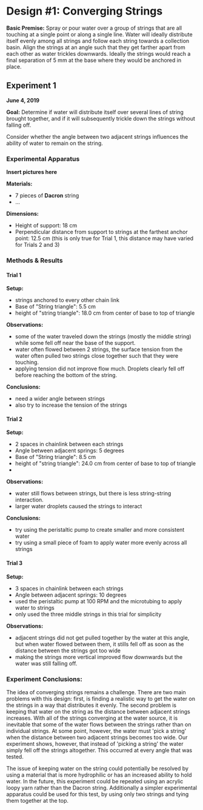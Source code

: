 # Design #1: Converging Strings

**Basic Premise:** Spray or pour water over a group of strings that are all touching at a single point or along a single line. Water will ideally distribute itself evenly among all strings and follow each string towards a collection basin. Align the strings at an angle such that they get farther apart from each other as water trickles downwards. Ideally the strings would reach a final separation of 5 mm at the base where they would be anchored in place.

## Experiment 1
**June 4, 2019**

**Goal:** Determine if water will distribute itself over several lines of string brought together, and if it will subsequently trickle down the strings without falling off.

Consider whether the angle between two adjacent strings influences the ability of water to remain on the string.  

### Experimental Apparatus
**Insert pictures here**

**Materials:**
- 7 pieces of **Dacron** string
- ... 

**Dimensions:**
- Height of support: 18 cm
- Perpendicular distance from support to strings at the farthest anchor point: 12.5 cm (this is only true for Trial 1, this distance may have varied for Trials 2 and 3)

### Methods & Results

#### Trial 1

**Setup:**
- strings anchored to every other chain link
- Base of "String triangle": 5.5 cm
- height of "string triangle": 18.0 cm from center of base to top of triangle

**Observations:**
- some of the water traveled down the strings (mostly the middle string) while some fell off near the base of the support.
- water often flowed between 2 strings, the surface tension from the water often pulled two strings close together such that they were touching.
- applying tension did not improve flow much. Droplets clearly fell off before reaching the bottom of the string.

**Conclusions:**
- need a wider angle between strings
- also try to increase the tension of the strings

#### Trial 2

**Setup:**
- 2 spaces in chainlink between each strings
- Angle between adjacent springs: 5 degrees
- Base of "String triangle": 8.5 cm
- height of "string triangle": 24.0 cm from center of base to top of triangle
-
**Observations:**
- water still flows between strings, but there is less string-string interaction.
- larger water droplets caused the strings to interact

**Conclusions:**
- try using the peristaltic pump to create smaller and more consistent water
- try using a small piece of foam to apply water more evenly across all strings

#### Trial 3

**Setup:**
- 3 spaces in chainlink between each strings
- Angle between adjacent springs: 10 degrees
- used the peristaltic pump at 100 RPM and the microtubing to apply water to strings
- only used the three middle strings in this trial for simplicity

**Observations:**
- adjacent strings did not get pulled together by the water at this angle, but when water flowed between them, it stills fell off as soon as the distance between the strings got too wide
- making the strings more vertical improved flow downwards but the water was still falling off.

### Experiment Conclusions:
The idea of converging strings remains a challenge. There are two main problems with this design: first, is finding a realistic way to get the water on the strings in a way that distributes it evenly. The second problem is keeping that water on the string as the distance between adjacent strings increases. With all of the strings converging at the water source, it is inevitable that some of the water flows between the strings rather than on individual strings. At some point, however, the water must 'pick a string' when the distance between two adjacent strings becomes too wide. Our experiment shows, however, that instead of 'picking a string' the water simply fell off the strings altogether. This occurred at every angle that was tested.

The issue of keeping water on the string could potentially be resolved by using a material that is more hydrophilic or has an increased ability to hold water. In the future, this experiment could be repeated using an acrylic loopy yarn rather than the Dacron string. Additionally a simpler experimental apparatus could be used for this test, by using only two strings and tying them together at the top.
